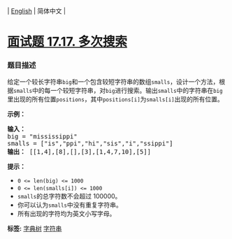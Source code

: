 | [English](README_EN.md) | 简体中文 |

# [面试题 17.17. 多次搜索](https://leetcode-cn.com/problems/multi-search-lcci)
 ### 题目描述
<p>给定一个较长字符串<code>big</code>和一个包含较短字符串的数组<code>smalls</code>，设计一个方法，根据<code>smalls</code>中的每一个较短字符串，对<code>big</code>进行搜索。输出<code>smalls</code>中的字符串在<code>big</code>里出现的所有位置<code>positions</code>，其中<code>positions[i]</code>为<code>smalls[i]</code>出现的所有位置。</p>

<p><strong>示例：</strong></p>

<pre><strong>输入：</strong>
big = &quot;mississippi&quot;
smalls = [&quot;is&quot;,&quot;ppi&quot;,&quot;hi&quot;,&quot;sis&quot;,&quot;i&quot;,&quot;ssippi&quot;]
<strong>输出：</strong> [[1,4],[8],[],[3],[1,4,7,10],[5]]
</pre>

<p><strong>提示：</strong></p>

<ul>
	<li><code>0 &lt;= len(big) &lt;= 1000</code></li>
	<li><code>0 &lt;= len(smalls[i]) &lt;= 1000</code></li>
	<li><code>smalls</code>的总字符数不会超过 100000。</li>
	<li>你可以认为<code>smalls</code>中没有重复字符串。</li>
	<li>所有出现的字符均为英文小写字母。</li>
</ul>

**标签:**  [字典树](https://leetcode-cn.com/tag/trie) [字符串](https://leetcode-cn.com/tag/string) 